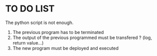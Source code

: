 # TO DO LIST

The python script is not enough.

1. The previous program has to be terminated
1. The output of the previous programmed must be transfered ? (log, return value...)
1. The new program must be deployed and executed

